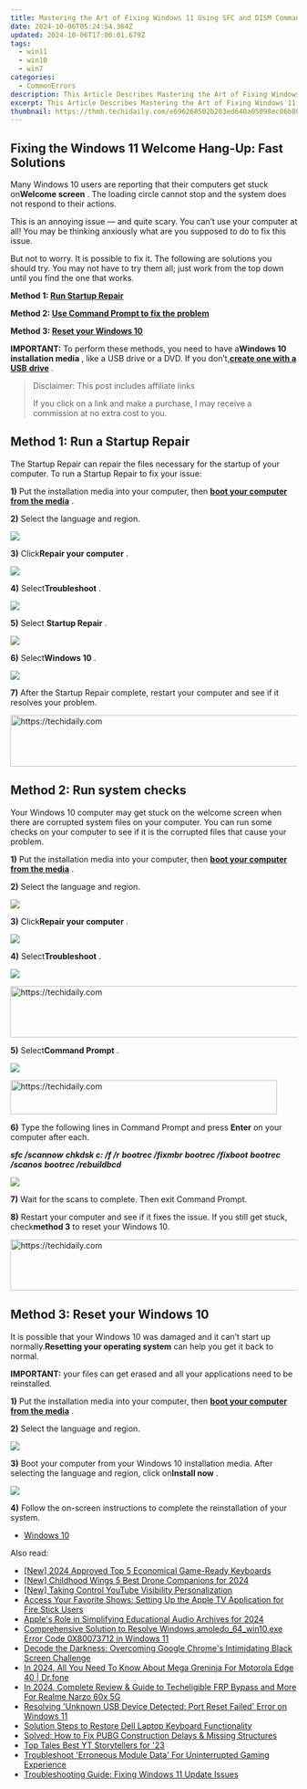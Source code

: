 ```yaml
---
title: Mastering the Art of Fixing Windows 11 Using SFC and DISM Commands
date: 2024-10-06T05:24:54.364Z
updated: 2024-10-06T17:00:01.679Z
tags:
  - win11
  - win10
  - win7
categories:
  - CommonErrors
description: This Article Describes Mastering the Art of Fixing Windows 11 Using SFC and DISM Commands
excerpt: This Article Describes Mastering the Art of Fixing Windows 11 Using SFC and DISM Commands
thumbnail: https://thmb.techidaily.com/e696268502b283ed640a05098ec06b8044deb546bbd2035bab816a7494c0bab9.jpg
---
```


## Fixing the Windows 11 Welcome Hang-Up: Fast Solutions

Many Windows 10 users are reporting that their computers get stuck on**Welcome screen** . The loading circle cannot stop and the system does not respond to their actions.

 This is an annoying issue — and quite scary. You can’t use your computer at all! You may be thinking anxiously what are you supposed to do to fix this issue.

 But not to worry. It is possible to fix it. The following are solutions you should try. You may not have to try them all; just work from the top down until you find the one that works.

 **Method 1: [Run Startup Repair](https://tools.techidaily.com/drivereasy/download/)**

 **Method 2: [Use Command Prompt to fix the problem](https://tools.techidaily.com/drivereasy/download/)**

 **Method 3: [](https://tools.techidaily.com/drivereasy/download/)** **[Reset your Windows 10](https://tools.techidaily.com/drivereasy/download/)**

**IMPORTANT:** To perform these methods, you need to have a**Windows 10 installation media** , like a USB drive or a DVD. If you don’t,[**create one with a USB** **drive**](https://tools.techidaily.com/drivereasy/download/) .

>  Disclaimer: This post includes affiliate links
>
>  If you click on a link and make a purchase, I may receive a commission at no extra cost to you.
>

## Method 1: Run a Startup Repair

 The Startup Repair can repair the files necessary for the startup of your computer. To run a Startup Repair to fix your issue:

**1)** Put the installation media into your computer, then [**boot your computer from the media**](https://tools.techidaily.com/drivereasy/download/) .

**2)** Select the language and region.

![](https://images.drivereasy.com/wp-content/uploads/2017/07/img_59687e85ea1bd.png)

**3)** Click**Repair your computer** .

![](https://images.drivereasy.com/wp-content/uploads/2017/07/img_59687ec975fbb.png)

**4)** Select**Troubleshoot** .

![](https://images.drivereasy.com/wp-content/uploads/2017/07/img_59687f253bcd5.png)

**5)** Select **Startup Repair** .

![](https://images.drivereasy.com/wp-content/uploads/2017/07/img_5968810c5917f.png)

**6)**  Select**Windows 10** .

![](https://images.drivereasy.com/wp-content/uploads/2017/07/img_5968812f12e1e.png)

**7)** After the Startup Repair complete, restart your computer and see if it resolves your problem.

<!-- affiliate ads begin -->
<a href="https://ephamedtechinc.pxf.io/c/5597632/2136614/26400" target="_top" id="2136614">
  <img src="//a.impactradius-go.com/display-ad/26400-2136614" border="0" alt="https://techidaily.com" width="728" height="90"/>
</a>
<img height="0" width="0" src="https://ephamedtechinc.pxf.io/i/5597632/2136614/26400" style="position:absolute;visibility:hidden;" border="0" />
<!-- affiliate ads end -->

## Method 2: Run system checks

 Your Windows 10 computer may get stuck on the welcome screen when there are corrupted system files on your computer. You can run some checks on your computer to see if it is the corrupted files that cause your problem.

**1)** Put the installation media into your computer, then [**boot your computer from the media**](https://tools.techidaily.com/drivereasy/download/) .

**2)** Select the language and region.

![](https://images.drivereasy.com/wp-content/uploads/2017/07/img_59687e85ea1bd.png)

**3)** Click**Repair your computer** .

![](https://images.drivereasy.com/wp-content/uploads/2017/07/img_59687ec975fbb.png)

**4)** Select**Troubleshoot** .

![](https://images.drivereasy.com/wp-content/uploads/2017/07/img_59687f253bcd5.png)

<!-- affiliate ads begin -->
<a href="https://appsumo.8odi.net/c/5597632/2111982/7443" target="_top" id="2111982">
  <img src="//a.impactradius-go.com/display-ad/7443-2111982" border="0" alt="https://techidaily.com" width="728" height="90"/>
</a>
<img height="0" width="0" src="https://appsumo.8odi.net/i/5597632/2111982/7443" style="position:absolute;visibility:hidden;" border="0" />
<!-- affiliate ads end -->

**5)**  Select**Command Prompt** .

![](https://images.drivereasy.com/wp-content/uploads/2017/07/img_596884143a289.png)

<!-- affiliate ads begin -->
<a href="https://bluettius.sjv.io/c/5597632/2139114/17108" target="_top" id="2139114">
  <img src="//a.impactradius-go.com/display-ad/17108-2139114" border="0" alt="https://techidaily.com" width="468" height="60"/>
</a>
<img height="0" width="0" src="https://bluettius.sjv.io/i/5597632/2139114/17108" style="position:absolute;visibility:hidden;" border="0" />
<!-- affiliate ads end -->

**6)**  Type the following lines in Command Prompt and press **Enter** on your computer after each.

 _**sfc /scannow**_
 _**chkdsk c: /f /r**_
 _**bootrec /fixmbr**_
_**bootrec /fixboot**_
_**bootrec /scanos**_
 _**bootrec /rebuildbcd**_

![](https://images.drivereasy.com/wp-content/uploads/2017/07/img_5968863896808.png)

**7)**  Wait for the scans to complete. Then exit Command Prompt.

**8)** Restart your computer and see if it fixes the issue. If you still get stuck, check**method 3** to reset your Windows 10.

<!-- affiliate ads begin -->
<a href="https://appsumo.8odi.net/c/5597632/2123748/7443" target="_top" id="2123748">
  <img src="//a.impactradius-go.com/display-ad/7443-2123748" border="0" alt="https://techidaily.com" width="600" height="90"/>
</a>
<img height="0" width="0" src="https://appsumo.8odi.net/i/5597632/2123748/7443" style="position:absolute;visibility:hidden;" border="0" />
<!-- affiliate ads end -->

## Method 3: Reset your Windows 10

 It is possible that your Windows 10 was damaged and it can’t start up normally.**Resetting your operating system** can help you get it back to normal.

**IMPORTANT:** your files can get erased and all your applications need to be reinstalled.

**1)** Put the installation media into your computer, then [**boot your computer from the media**](https://tools.techidaily.com/drivereasy/download/) .

**2)** Select the language and region.

![](https://images.drivereasy.com/wp-content/uploads/2017/07/img_59687e85ea1bd.png)

**3)** Boot your computer from your Windows 10 installation media. After selecting the language and region, click on**Install now** .

![](https://images.drivereasy.com/wp-content/uploads/2017/07/img_5968970ab6012.png)

**4)**  Follow the on-screen instructions to complete the reinstallation of your system.

* [Windows 10](https://tools.techidaily.com/drivereasy/download/)

<ins class="adsbygoogle"
     style="display:block"
     data-ad-format="autorelaxed"
     data-ad-client="ca-pub-7571918770474297"
     data-ad-slot="1223367746"></ins>

<ins class="adsbygoogle"
     style="display:block"
     data-ad-client="ca-pub-7571918770474297"
     data-ad-slot="8358498916"
     data-ad-format="auto"
     data-full-width-responsive="true"></ins>

<span class="atpl-alsoreadstyle">Also read:</span>
<div><ul>
<li><a href="https://screen-activity-recording.techidaily.com/new-2024-approved-top-5-economical-game-ready-keyboards/"><u>[New] 2024 Approved Top 5 Economical Game-Ready Keyboards</u></a></li>
<li><a href="https://article-knowledge.techidaily.com/new-childhood-wings-5-best-drone-companions-for-2024/"><u>[New] Childhood Wings 5 Best Drone Companions for 2024</u></a></li>
<li><a href="https://facebook-video-footage.techidaily.com/new-taking-control-youtube-visibility-personalization/"><u>[New] Taking Control YouTube Visibility Personalization</u></a></li>
<li><a href="https://tech-renaissance.techidaily.com/access-your-favorite-shows-setting-up-the-apple-tv-application-for-fire-stick-users/"><u>Access Your Favorite Shows: Setting Up the Apple TV Application for Fire Stick Users</u></a></li>
<li><a href="https://on-screen-recording.techidaily.com/apples-role-in-simplifying-educational-audio-archives-for-2024/"><u>Apple's Role in Simplifying Educational Audio Archives for 2024</u></a></li>
<li><a href="https://common-error.techidaily.com/comprehensive-solution-to-resolve-windows-amoledo64win10exe-error-code-0x80073712-in-windows-11/"><u>Comprehensive Solution to Resolve Windows amoledo_64_win10.exe Error Code 0X80073712 in Windows 11</u></a></li>
<li><a href="https://common-error.techidaily.com/decode-the-darkness-overcoming-google-chromes-intimidating-black-screen-challenge/"><u>Decode the Darkness: Overcoming Google Chrome's Intimidating Black Screen Challenge</u></a></li>
<li><a href="https://android-pokemon-go.techidaily.com/in-2024-all-you-need-to-know-about-mega-greninja-for-motorola-edge-40-drfone-by-drfone-virtual-android/"><u>In 2024, All You Need To Know About Mega Greninja For Motorola Edge 40 | Dr.fone</u></a></li>
<li><a href="https://easy-unlock-android.techidaily.com/in-2024-complete-review-and-guide-to-techeligible-frp-bypass-and-more-for-realme-narzo-60x-5g-by-drfone-android/"><u>In 2024, Complete Review & Guide to Techeligible FRP Bypass and More For Realme Narzo 60x 5G</u></a></li>
<li><a href="https://common-error.techidaily.com/resolving-unknown-usb-device-detected-port-reset-failed-error-on-windows-11/"><u>Resolving 'Unknown USB Device Detected: Port Reset Failed' Error on Windows 11</u></a></li>
<li><a href="https://common-error.techidaily.com/solution-steps-to-restore-dell-laptop-keyboard-functionality/"><u>Solution Steps to Restore Dell Laptop Keyboard Functionality</u></a></li>
<li><a href="https://common-error.techidaily.com/solved-how-to-fix-pubg-construction-delays-and-missing-structures/"><u>Solved: How to Fix PUBG Construction Delays & Missing Structures</u></a></li>
<li><a href="https://extra-information.techidaily.com/top-tales-best-yt-storytellers-for-23/"><u>Top Tales Best YT Storytellers for '23</u></a></li>
<li><a href="https://common-error.techidaily.com/troubleshoot-erroneous-module-data-for-uninterrupted-gaming-experience/"><u>Troubleshoot 'Erroneous Module Data' For Uninterrupted Gaming Experience</u></a></li>
<li><a href="https://common-error.techidaily.com/troubleshooting-guide-fixing-windows-11-update-issues/"><u>Troubleshooting Guide: Fixing Windows 11 Update Issues</u></a></li>
</ul></div>

